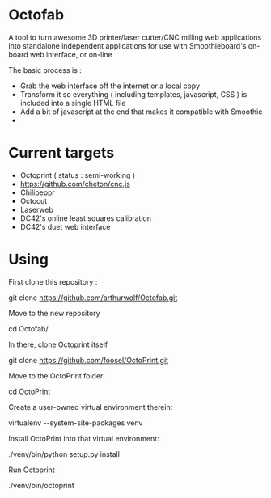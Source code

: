 # Octofab
A tool to turn awesome 3D printer/laser cutter/CNC milling web applications into standalone independent applications for use with Smoothieboard's on-board web interface, or on-line

The basic process is : 
* Grab the web interface off the internet or a local copy
* Transform it so everything ( including templates, javascript, CSS ) is included into a single HTML file
* Add a bit of javascript at the end that makes it compatible with Smoothie
* 

# Current targets

* Octoprint ( status : semi-working )
* https://github.com/cheton/cnc.js
* Chilipeppr
* Octocut
* Laserweb
* DC42's online least squares calibration
* DC42's duet web interface

# Using

First clone this repository :

git clone https://github.com/arthurwolf/Octofab.git

Move to the new repository

cd Octofab/

In there, clone Octoprint itself

git clone https://github.com/foosel/OctoPrint.git

Move to the OctoPrint folder: 

cd OctoPrint

Create a user-owned virtual environment therein: 

virtualenv --system-site-packages venv

Install OctoPrint into that virtual environment: 

./venv/bin/python setup.py install

Run Octoprint

./venv/bin/octoprint





